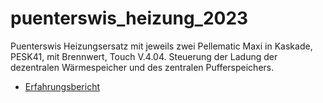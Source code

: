 # puenterswis_heizung_2023
Puenterswis Heizungsersatz mit jeweils zwei Pellematic Maxi in Kaskade, PESK41, mit Brennwert, Touch V.4.04.
Steuerung der Ladung der dezentralen Wärmespeicher und des zentralen Pufferspeichers.

- [Erfahrungsbericht](./erfahrung_doku/readme.md) 
